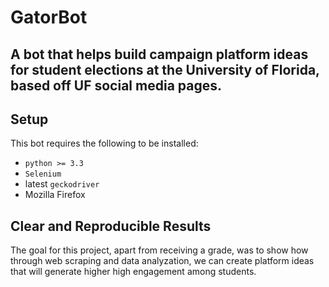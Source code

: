 # GatorBot
## A bot that helps build campaign platform ideas for student elections at the University of Florida, based off UF social media pages.

## Setup
This bot requires the following to be installed:
* `python >= 3.3`
* `Selenium`
* latest `geckodriver`
* Mozilla Firefox

## Clear and Reproducible Results
The goal for this project, apart from receiving a grade, was to show how through web scraping and data analyzation, we can create platform ideas that will generate higher high engagement among students.

